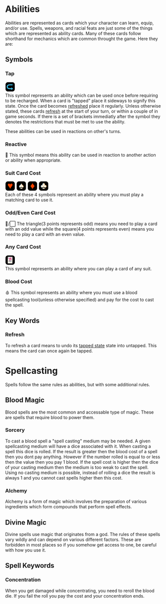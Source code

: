 # Abilities

Abilities are represented as cards which your character can learn, equip, and/or use. Spells, weapons, and racial feats are just some of the things which are represented as ability cards. Many of these cards follow shorthand for mechanics which are common throught the game. Here they are:

## Symbols

### Tap
![tap_symbol](tap_symbol.png)   
This symbol represents an ability which can be used once before requiring to be recharged. When a card is "tapped" place it sideways to signify this state. Once the card becomes [refreshed](/running-the-game/abilities.md#refresh) place it regularly. Unless otherwise stated, these cards [refresh](/running-the-game/abilities.md#refresh) at the start of your turn, or within a couple of in game seconds. If there is a set of brackets immediatly after the symbol they denotes the restrictions that must be met to use the ability.

These abilities can be used in reactions on other's turns.

### Reactive
📣
This symbol means this ability can be used in reaction to another action or ability when appropriate.

### Suit Card Cost
![heart_symbol](heart_symbol.png) ![spade_symbol](spade_symbol.png) ![diamond_symbol](diamond_symbol.png) ![club_symbol](club_symbol.png)   
Each of these 4 symbols represent an ability where you must play a matching card to use it. 

### Odd/Even Card Cost
🔻/⬜️
The triangle(3 points represents odd) means you need to play a card with an odd value while the square(4 points represents even) means you need to play a card with an even value.

### Any Card Cost
![joker_symbol](joker_symbol.png)  
This symbol represents an ability where you can play a card of any suit.

### Blood Cost
🩸
This symbol represents an ability where you must use a blood spellcasting tool(unless otherwise specified) and pay for the cost to cast the spell.

## Key Words

### Refresh
To refresh a card means to undo its [tapped state](/running-the-game/abilities.md#tap) state into untapped. This means the card can once again be tapped.

# Spellcasting

Spells follow the same rules as abilities, but with some additional rules.

## Blood Magic
Blood spells are the most common and accessable type of magic. These are spells that require blood to power them.

### Sorcery
To cast a blood spell a "spell casting" medium may be needed. A given spellcasting medium will have a dice associated with it. When casting a spell this dice is rolled. If the result is greater then the blood cost of a spell then you dont pay anything. However if the number rolled is equal to or less then the value then you pay 1 blood. If the spell cost is higher then the dice of your casting medium then the medium is too weak to cast the spell. Using no casting medium is possible, instead of rolling a dice the result is always 1 and you cannot cast spells higher then this cost.

### Alchemy
Alchemy is a form of magic which involves the preparation of various ingredients which form compounds that perform spell effects.

## Divine Magic
Divine spells use magic that originates from a god. The rules of these spells vary wildly and can depend on various different factors. These are forbidden in most places so if you somehow get access to one, be careful with how you use it.

## Spell Keywords

### Concentration
When you get damaged while concentrating, you need to reroll the blood die. If you fail the roll you pay the cost and your concentration ends.